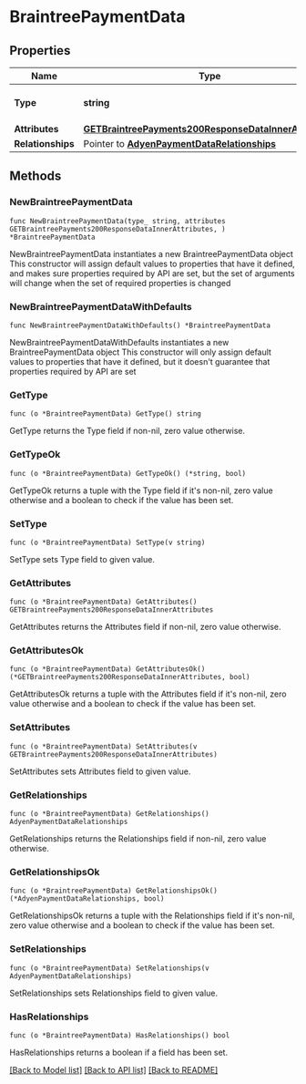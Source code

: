 # BraintreePaymentData

## Properties

Name | Type | Description | Notes
------------ | ------------- | ------------- | -------------
**Type** | **string** | The resource&#39;s type | 
**Attributes** | [**GETBraintreePayments200ResponseDataInnerAttributes**](GETBraintreePayments200ResponseDataInnerAttributes.md) |  | 
**Relationships** | Pointer to [**AdyenPaymentDataRelationships**](AdyenPaymentDataRelationships.md) |  | [optional] 

## Methods

### NewBraintreePaymentData

`func NewBraintreePaymentData(type_ string, attributes GETBraintreePayments200ResponseDataInnerAttributes, ) *BraintreePaymentData`

NewBraintreePaymentData instantiates a new BraintreePaymentData object
This constructor will assign default values to properties that have it defined,
and makes sure properties required by API are set, but the set of arguments
will change when the set of required properties is changed

### NewBraintreePaymentDataWithDefaults

`func NewBraintreePaymentDataWithDefaults() *BraintreePaymentData`

NewBraintreePaymentDataWithDefaults instantiates a new BraintreePaymentData object
This constructor will only assign default values to properties that have it defined,
but it doesn't guarantee that properties required by API are set

### GetType

`func (o *BraintreePaymentData) GetType() string`

GetType returns the Type field if non-nil, zero value otherwise.

### GetTypeOk

`func (o *BraintreePaymentData) GetTypeOk() (*string, bool)`

GetTypeOk returns a tuple with the Type field if it's non-nil, zero value otherwise
and a boolean to check if the value has been set.

### SetType

`func (o *BraintreePaymentData) SetType(v string)`

SetType sets Type field to given value.


### GetAttributes

`func (o *BraintreePaymentData) GetAttributes() GETBraintreePayments200ResponseDataInnerAttributes`

GetAttributes returns the Attributes field if non-nil, zero value otherwise.

### GetAttributesOk

`func (o *BraintreePaymentData) GetAttributesOk() (*GETBraintreePayments200ResponseDataInnerAttributes, bool)`

GetAttributesOk returns a tuple with the Attributes field if it's non-nil, zero value otherwise
and a boolean to check if the value has been set.

### SetAttributes

`func (o *BraintreePaymentData) SetAttributes(v GETBraintreePayments200ResponseDataInnerAttributes)`

SetAttributes sets Attributes field to given value.


### GetRelationships

`func (o *BraintreePaymentData) GetRelationships() AdyenPaymentDataRelationships`

GetRelationships returns the Relationships field if non-nil, zero value otherwise.

### GetRelationshipsOk

`func (o *BraintreePaymentData) GetRelationshipsOk() (*AdyenPaymentDataRelationships, bool)`

GetRelationshipsOk returns a tuple with the Relationships field if it's non-nil, zero value otherwise
and a boolean to check if the value has been set.

### SetRelationships

`func (o *BraintreePaymentData) SetRelationships(v AdyenPaymentDataRelationships)`

SetRelationships sets Relationships field to given value.

### HasRelationships

`func (o *BraintreePaymentData) HasRelationships() bool`

HasRelationships returns a boolean if a field has been set.


[[Back to Model list]](../README.md#documentation-for-models) [[Back to API list]](../README.md#documentation-for-api-endpoints) [[Back to README]](../README.md)


